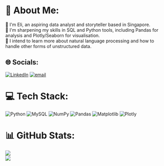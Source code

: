 # 💫 About Me:
🤖 I'm Eli, an aspiring data analyst and storyteller based in Singapore.<br>
🌱 I'm sharpening my skills in SQL and Python tools, including Pandas for analysis and Plotly/Seaborn for visualisation.<br>
💭 I intend to learn more about natural language processing and how to handle other forms of unstructured data.<br>


## 🌐 Socials:
[![LinkedIn](https://img.shields.io/badge/LinkedIn-%230077B5.svg?logo=linkedin&logoColor=white)](https://linkedin.com/in/https://www.linkedin.com/in/eli-ordonez/) [![email](https://img.shields.io/badge/Email-D14836?logo=gmail&logoColor=white)](mailto:elirdnz@gmail.com) 

# 💻 Tech Stack:
![Python](https://img.shields.io/badge/python-3670A0?style=for-the-badge&logo=python&logoColor=ffdd54) ![MySQL](https://img.shields.io/badge/mysql-4479A1.svg?style=for-the-badge&logo=mysql&logoColor=white) ![NumPy](https://img.shields.io/badge/numpy-%23013243.svg?style=for-the-badge&logo=numpy&logoColor=white) ![Pandas](https://img.shields.io/badge/pandas-%23150458.svg?style=for-the-badge&logo=pandas&logoColor=white) ![Matplotlib](https://img.shields.io/badge/Matplotlib-%23ffffff.svg?style=for-the-badge&logo=Matplotlib&logoColor=black) ![Plotly](https://img.shields.io/badge/Plotly-%233F4F75.svg?style=for-the-badge&logo=plotly&logoColor=white)
# 📊 GitHub Stats:
![](https://github-readme-stats.vercel.app/api?username=eeeraiii&theme=dark&hide_border=false&include_all_commits=false&count_private=false)<br/>
![](https://github-profile-trophy.vercel.app/?username=eeeraiii&theme=radical&no-frame=false&no-bg=true&margin-w=4)
